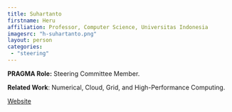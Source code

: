 ```yaml
---
title: Suhartanto
firstname: Heru
affiliation: Professor, Computer Science, Universitas Indonesia
imagesrc: "h-suhartanto.png"
layout: person
categories:
 - "steering"
---
```


**PRAGMA Role:**  Steering Committee Member.  

**Related Work**: Numerical, Cloud, Grid, and High-Performance Computing.

[Website][1]

[1]: http://www.cs.ui.ac.id/id/staf/heru
